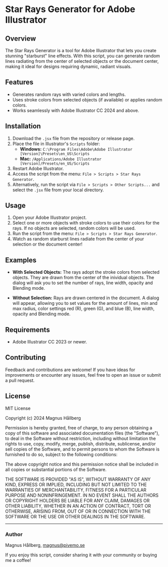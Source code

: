 # Star Rays Generator for Adobe Illustrator

## Overview
The Star Rays Generator is a tool for Adobe Illustrator that lets you create stunning "starburst" line effects. With this script, you can generate random lines radiating from the center of selected objects or the document center, making it ideal for designs requiring dynamic, radiant visuals.

## Features
- Generates random rays with varied colors and lengths.
- Uses stroke colors from selected objects (if available) or applies random colors.
- Works seamlessly with Adobe Illustrator CC 2024 and above.

## Installation
1. Download the `.jsx` file from the repository or release page.
2. Place the file in Illustrator's `Scripts` folder:
   - **Windows:** `C:\Program Files\Adobe\Adobe Illustrator [Version]\Presets\en_US\Scripts`
   - **Mac:** `/Applications/Adobe Illustrator [Version]/Presets/en_US/Scripts`
3. Restart Adobe Illustrator.
4. Access the script from the menu: `File > Scripts > Star Rays Generator`.
5. Alternatively, run the script via `File > Scripts > Other Scripts...` and select the `.jsx` file from your local directory.

## Usage
1. Open your Adobe Illustrator project.
2. Select one or more objects with stroke colors to use their colors for the rays. If no objects are selected, random colors will be used.
3. Run the script from the menu: `File > Scripts > Star Rays Generator`.
4. Watch as random starburst lines radiate from the center of your selection or the document center!

## Examples
- **With Selected Objects:**
  The rays adopt the stroke colors from selected objects. They are drawn from the center of the inividual objects. The dialog will ask you to set the number of rays, line width, opacity and Blending mode.

- **Without Selection:**
  Rays are drawn centered in the document. A dialog will appear, allowing you to set values for the amount of lines, min and max radius, color settings red (R), green (G), and blue (B), line width, opacity and Blending mode.

## Requirements
- Adobe Illustrator CC 2023 or newer.

## Contributing
Feedback and contributions are welcome! If you have ideas for improvements or encounter any issues, feel free to open an issue or submit a pull request.

## License
MIT License

Copyright (c) 2024 Magnus Hållberg

Permission is hereby granted, free of charge, to any person obtaining a copy of this software and associated documentation files (the "Software"), to deal in the Software without restriction, including without limitation the rights to use, copy, modify, merge, publish, distribute, sublicense, and/or sell copies of the Software, and to permit persons to whom the Software is furnished to do so, subject to the following conditions:

The above copyright notice and this permission notice shall be included in all copies or substantial portions of the Software.

THE SOFTWARE IS PROVIDED "AS IS", WITHOUT WARRANTY OF ANY KIND, EXPRESS OR IMPLIED, INCLUDING BUT NOT LIMITED TO THE WARRANTIES OF MERCHANTABILITY, FITNESS FOR A PARTICULAR PURPOSE AND NONINFRINGEMENT. IN NO EVENT SHALL THE AUTHORS OR COPYRIGHT HOLDERS BE LIABLE FOR ANY CLAIM, DAMAGES OR OTHER LIABILITY, WHETHER IN AN ACTION OF CONTRACT, TORT OR OTHERWISE, ARISING FROM, OUT OF OR IN CONNECTION WITH THE SOFTWARE OR THE USE OR OTHER DEALINGS IN THE SOFTWARE.

---

### Author
Magnus Hållberg, magnus@pivemo.se

If you enjoy this script, consider sharing it with your community or buying me a coffee!
